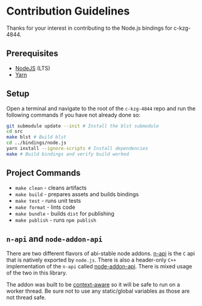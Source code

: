 # Contribution Guidelines

Thanks for your interest in contributing to the Node.js bindings for
c-kzg-4844.

## Prerequisites

- [NodeJS](https://nodejs.org/) (LTS)
- [Yarn](https://yarnpkg.com/)

## Setup

Open a terminal and navigate to the root of the `c-kzg-4844` repo and run the
following commands if you have not already done so:

```sh
git submodule update --init # Install the blst submodule
cd src
make blst # Build blst
cd ../bindings/node.js
yarn install --ignore-scripts # Install dependencies
make # Build bindings and verify build worked
```

## Project Commands

- `make clean` - cleans artifacts
- `make build` - prepares assets and builds bindings
- `make test` - runs unit tests
- `make format` - lints code
- `make bundle` - builds `dist` for publishing
- `make publish` - runs `npm publish`

## `n-api` and `node-addon-api`

There are two different flavors of abi-stable node addons.
[n-api](https://nodejs.org/api/n-api.html) is the `C` api that is natively
exported by `node.js`. There is also a header-only `C++` implementation of the
`n-api` called [node-addon-api](https://github.com/nodejs/node-addon-api).
There is mixed usage of the two in this library.

The addon was built to be
[context-aware](https://nodejs.github.io/node-addon-examples/special-topics/context-awareness/)
so it will be safe to run on a worker thread. Be sure not to use any
static/global variables as those are not thread safe.

